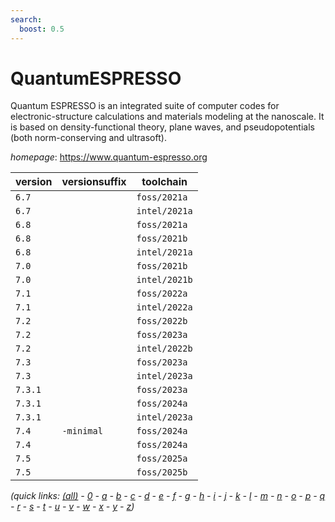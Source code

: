 ```yaml
---
search:
  boost: 0.5
---
```

# QuantumESPRESSO

Quantum ESPRESSO  is an integrated suite of computer codes for electronic-structure calculations and materials modeling at the nanoscale. It is based on density-functional theory, plane waves, and pseudopotentials (both norm-conserving and ultrasoft).

*homepage*: <https://www.quantum-espresso.org>

version | versionsuffix | toolchain
--------|---------------|----------
``6.7`` |  | ``foss/2021a``
``6.7`` |  | ``intel/2021a``
``6.8`` |  | ``foss/2021a``
``6.8`` |  | ``foss/2021b``
``6.8`` |  | ``intel/2021a``
``7.0`` |  | ``foss/2021b``
``7.0`` |  | ``intel/2021b``
``7.1`` |  | ``foss/2022a``
``7.1`` |  | ``intel/2022a``
``7.2`` |  | ``foss/2022b``
``7.2`` |  | ``foss/2023a``
``7.2`` |  | ``intel/2022b``
``7.3`` |  | ``foss/2023a``
``7.3`` |  | ``intel/2023a``
``7.3.1`` |  | ``foss/2023a``
``7.3.1`` |  | ``foss/2024a``
``7.3.1`` |  | ``intel/2023a``
``7.4`` | ``-minimal`` | ``foss/2024a``
``7.4`` |  | ``foss/2024a``
``7.5`` |  | ``foss/2025a``
``7.5`` |  | ``foss/2025b``


*(quick links: [(all)](../index.md) - [0](../0/index.md) - [a](../a/index.md) - [b](../b/index.md) - [c](../c/index.md) - [d](../d/index.md) - [e](../e/index.md) - [f](../f/index.md) - [g](../g/index.md) - [h](../h/index.md) - [i](../i/index.md) - [j](../j/index.md) - [k](../k/index.md) - [l](../l/index.md) - [m](../m/index.md) - [n](../n/index.md) - [o](../o/index.md) - [p](../p/index.md) - [q](../q/index.md) - [r](../r/index.md) - [s](../s/index.md) - [t](../t/index.md) - [u](../u/index.md) - [v](../v/index.md) - [w](../w/index.md) - [x](../x/index.md) - [y](../y/index.md) - [z](../z/index.md))*

